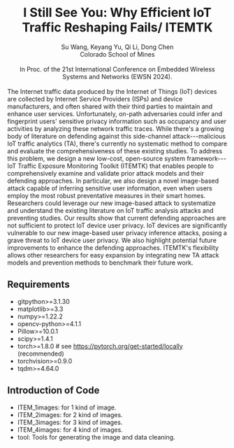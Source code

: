 <br>

# <div align="center">I Still See You: Why Efficient IoT Traffic Reshaping Fails/ ITEMTK</div>
<div align="center">Su Wang, Keyang Yu, Qi Li, Dong Chen</div>
<div align="center">Colorado School of Mines</div>
<br>
<div align="center">In Proc. of the 21st International Conference on Embedded Wireless Systems and Networks (EWSN 2024).</div>

<br>
The Internet traffic data produced by the Internet of Things (IoT) devices are collected by Internet Service Providers (ISPs) and device manufacturers, and often shared with their third parties to maintain and enhance user services. Unfortunately, on-path adversaries could infer and fingerprint users' sensitive privacy information such as occupancy and user activities by analyzing these network traffic traces. While there's a growing body of literature on defending against this side-channel attack---malicious IoT traffic analytics (TA), there's currently no systematic method to compare and evaluate the comprehensiveness of these existing studies. To address this problem, we design a new low-cost, open-source system framework---IoT Traffic Exposure Monitoring Toolkit (ITEMTK) that enables people to comprehensively examine and validate prior attack models and their defending approaches. In particular, we also design a novel image-based attack capable of inferring sensitive user information, even when users employ the most robust preventative measures in their smart homes. Researchers could leverage our new image-based attack to systematize and understand the existing literature on IoT traffic analysis attacks and preventing studies. Our results show that current defending approaches are not sufficient to protect IoT device user privacy. IoT devices are significantly vulnerable to our new image-based user privacy inference attacks, posing a grave threat to IoT device user privacy. We also highlight potential future improvements to enhance the defending approaches. ITEMTK's flexibility allows other researchers for easy expansion by integrating new TA attack models and prevention methods to benchmark their future work.


## Requirements

- gitpython>=3.1.30
- matplotlib>=3.3
- numpy>=1.22.2
- opencv-python>=4.1.1
- Pillow>=10.0.1
- scipy>=1.4.1
- torch>=1.8.0  # see https://pytorch.org/get-started/locally (recommended)
- torchvision>=0.9.0
- tqdm>=4.64.0


## Introduction of Code

- ITEM_1images: for 1 kind of image.
- ITEM_2images: for 2 kind of images.
- ITEM_3images: for 3 kind of images.
- ITEM_4images: for 4 kind of images.
- tool: Tools for generating the image and data cleaning.
### 


### 

### 


### 


### 
